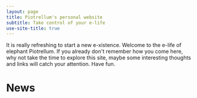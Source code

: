 ```yaml
---
layout: page
title: Piotrellum's personal website
subtitle: Take control of your e-life
use-site-title: true
---
```

It is really refreshing to start a  new e-xistence.  Welcome to the e-life of elephant Piotrellum. 
If you already don't remember how you come here, why not take the time to explore this site, maybe some interesting thoughts and links will catch your attention. Have fun.


# News

